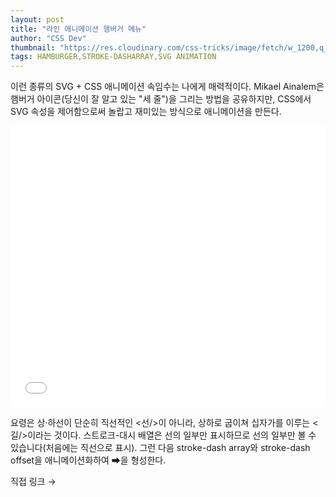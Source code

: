 ```yaml
---
layout: post
title: "라인 애니메이션 햄버거 메뉴"
author: "CSS Dev"
thumbnail: "https://res.cloudinary.com/css-tricks/image/fetch/w_1200,q_auto,f_auto/https://css-tricks.com/wp-content/uploads/2020/06/1gvhLdQ8-lIgCYmXEeTVyw.png"
tags: HAMBURGER,STROKE-DASHARRAY,SVG ANIMATION
---
```



이런 종류의 SVG + CSS 애니메이션 속임수는 나에게 매력적이다. Mikael Ainalem은 햄버거 아이콘(당신이 잘 알고 있는 "세 줄")을 그리는 방법을 공유하지만, CSS에서 SVG 속성을 제어함으로써 놀랍고 재미있는 방식으로 애니메이션을 만든다.

<div class="wp-block-cp-codepen-gutenberg-embed-block cp_embed_wrapper resizable" style="height: 450px;"><iframe id="cp_embed_wvKOEMV" src="//codepen.io/anon/embed/wvKOEMV?height=450&amp;theme-id=1&amp;slug-hash=wvKOEMV&amp;default-tab=result" height="450" scrolling="no" frameborder="0" allowfullscreen="" allowpaymentrequest="" name="CodePen Embed wvKOEMV" title="CodePen Embed wvKOEMV" class="cp_embed_iframe" style="width: 100%; overflow: hidden; height: 100%;">CodePen Embed Fallback</iframe><div class="win-size-grip" style="touch-action: none;"></div></div>

요령은 상·하선이 단순히 직선적인 <선/>이 아니라, 상하로 굽이쳐 십자가를 이루는 <길/>이라는 것이다. 스트로크-대시 배열은 선의 일부만 표시하므로 선의 일부만 볼 수 있습니다(처음에는 직선으로 표시). 그런 다음 stroke-dash array와 stroke-dash offset을 애니메이션화하여 ➡을 형성한다.

직접 링크 →